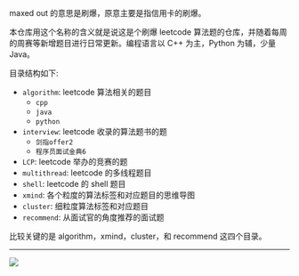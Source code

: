 maxed out 的意思是刷爆，原意主要是指信用卡的刷爆。

本仓库用这个名称的含义就是说这是个刷爆 leetcode 算法题的仓库，并随着每周的周赛等新增题目进行日常更新。编程语言以 C++ 为主，Python 为辅，少量 Java。

目录结构如下:

- `algorithm`: leetcode 算法相关的题目
    - `cpp`
    - `java`
    - `python`
- `interview`: leetcode 收录的算法题书的题
    - `剑指offer2` 
    - `程序员面试金典6`
- `LCP`: leetcode 举办的竞赛的题
- `multithread`: leetcode 的多线程题目
- `shell`: leetcode 的 shell 题目
- `xmind`: 各个粒度的算法标签和对应题目的思维导图
- `cluster`: 细粒度算法标签和对应题目
- `recommend`: 从面试官的角度推荐的面试题

比较关键的是 algorithm，xmind，cluster，和 recommend 这四个目录。

---

![](https://raw.githubusercontent.com/FennelDumplings/images/master/mp/qrcode_baguwen.jpeg?token=AGK6ROBY6FBNEUC7FRSHKRLA7QCRO)
